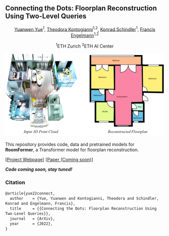 ## Connecting the Dots: Floorplan Reconstruction Using Two-Level Queries


<div align="center">
<a href="https://n.ethz.ch/~yuayue/">Yuanwen Yue</a><sup>1</sup>, <a href="https://theodorakontogianni.github.io/">Theodora Kontogianni</a><sup>1,2</sup>, <a href="https://igp.ethz.ch/personen/person-detail.html?persid=143986">Konrad Schindler</a><sup>1</sup>, <a href="https://francisengelmann.github.io/">Francis Engelmann</a><sup>1,2</sup>

<sup>1</sup>ETH Zurich <sup>2</sup>ETH AI Center


![teaser](./imgs/teaser.jpg)


</div>


This repository provides code, data and pretrained models for **RoomFormer**, a Transformer model for floorplan reconstruction.

[[Project Webpage](https://ywyue.github.io/RoomFormer/)]    [[Paper (Coming soon)](https://github.com/ywyue/RoomFormer)]

***Code coming soon, stay tuned!***

### Citation
```
@article{yue22connect,
  author    = {Yue, Yuanwen and Kontogianni, Theodora and Schindler, Konrad and Engelmann, Francis},
  title     = {{Connecting the Dots: Floorplan Reconstruction Using Two-Level Queries}},
  journal   = {ArXiv},
  year      = {2022},
}
```